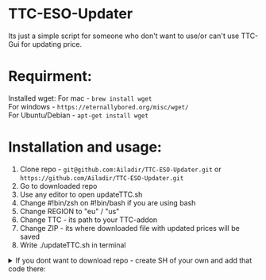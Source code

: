 # TTC-ESO-Updater
Its just a simple script for someone who don't want to use/or can't use TTC-Gui for updating price.

# Requirment:<br>
  Installed wget: 
    For mac - `brew install wget` <br>
    For windows - `https://eternallybored.org/misc/wget/` <br>
    For Ubuntu/Debian - `apt-get install wget`

# Installation and usage:
  1. Clone repo - `git@github.com:Ailadir/TTC-ESO-Updater.git` or `https://github.com/Ailadir/TTC-ESO-Updater.git`
  2. Go to downloaded repo
  3. Use any editor to open updateTTC.sh
  4. Change #!bin/zsh on #!bin/bash if you are using bash
  5. Change REGION to "eu" / "us"
  6. Change TTC - its path to your TTC-addon
  7. Change ZIP - its where downloaded file with updated prices will be saved
  8. Write ./updateTTC.sh in terminal
<details>
  <summary>If you dont want to download repo - create SH of your own and add that code there: </summary>
  
```#!/bin/zsh

REGION="eu"
TTC="/Users/ailadir/Documents/Elder Scrolls Online/live/AddOns/TamrielTradeCentre" #path to TTC location in your addon dir
ZIP="/Users/ailadir/Downloads/PriceTable.zip" #path to place where all downloads file going

wget -O "$ZIP" "https://$REGION.tamrieltradecentre.com/download/PriceTable" || exit 1
unzip -o "$ZIP" -d "$TTC" || exit 1

rm "$ZIP" #Part of script to delete old ZIP file
```

  
</details>
